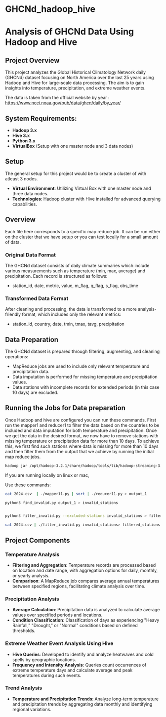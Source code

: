 # GHCNd_hadoop_hive

# Analysis of GHCNd Data Using Hadoop and Hive

## Project Overview
This project analyzes the Global Historical Climatology Network daily (GHCNd) dataset focusing on North America over the last 25 years using Hadoop and Hive for large-scale data processing. The aim is to gain insights into temperature, precipitation, and extreme weather events.

The data is taken from the official website by year : https://www.ncei.noaa.gov/pub/data/ghcn/daily/by_year/


## System Requirements:
- **Hadoop 3.x**
- **Hive 3.x**
- **Python 3.x**
- **VirtualBox** (Setup with one master node and 3 data nodes)

## Setup
The general setup for this project would be to create a cluster of with atleast 3 nodes.
- **Virtual Environment**: Utilizing Virtual Box with one master node and three data nodes.
- **Technologies**: Hadoop cluster with Hive installed for advanced querying capabilities.

## Overview

Each file here corresponds to a specific map reduce job. It can be run either on the cluster that we have setup or you can test locally for a small amount of data.

### Original Data Format
The GHCNd dataset consists of daily climate summaries which include various measurements such as temperature (min, max, average) and precipitation. Each record is structured as follows:
- station_id, date, metric, value, m_flag, q_flag, s_flag, obs_time

### Transformed Data Format
After cleaning and processing, the data is transformed to a more analysis-friendly format, which includes only the relevant metrics:

- station_id, country, date, tmin, tmax, tavg, precipitation



## Data Preparation
The GHCNd dataset is prepared through filtering, augmenting, and cleaning operations:
- MapReduce jobs are used to include only relevant temperature and precipitation data.
- Data imputation is performed for missing temperature and precipitation values.
- Data stations with incomplete records for extended periods (in this case 10 days) are excluded.

## Running the Jobs for Data preparation 
Once Hadoop and hive are configured you can run these commands. First run the mapper1 and reducer1 to filter the data based on the countries to be included and data imputation for both temperature and precipitation. Once we get the data in the desired format, we now have to remove stations with missing temperature or precipitation data for more than 10 days. To achieve this, we first find such stations where data is missing for more than 10 days and then filter them from the output that we achieve by running the initial map reduce jobs.


``` bash
hadoop jar /opt/hadoop-3.2.1/share/hadoop/tools/lib/hadoop-streaming-3.2.1.jar -mapper mapper11.py -reducer reducer11.py -input /input/2024.csv -output /output11
```
If you are running locally on linux or mac,

Use these commands:

```bash
cat 2024.csv  | ./mapper11.py | sort | ./reducer11.py > output_1

python3 find_invalid.py output_1 > invalid_stations 


python3 filter_invalid.py --excluded-stations invalid_stations > filtered_stations

cat 2024.csv | ./filter_invalid.py invalid_stations> filtered_stations

```


## Project Components

### Temperature Analysis
- **Filtering and Aggregation**: Temperature records are processed based on location and date range, with aggregation options for daily, monthly, or yearly analysis.
- **Comparison**: A MapReduce job compares average annual temperatures between specified regions, facilitating climate analysis over time.

### Precipitation Analysis
- **Average Calculation**: Precipitation data is analyzed to calculate average values over specified periods and locations.
- **Condition Classification**: Classification of days as experiencing "Heavy Rainfall," "Drought," or "Normal" conditions based on defined thresholds.

### Extreme Weather Event Analysis Using Hive
- **Hive Queries**: Developed to identify and analyze heatwaves and cold spells by geographic locations.
- **Frequency and Intensity Analysis**: Queries count occurrences of extreme temperature days and calculate average and peak temperatures during such events.

### Trend Analysis
- **Temperature and Precipitation Trends**: Analyze long-term temperature and precipitation trends by aggregating data monthly and identifying regional variations.



